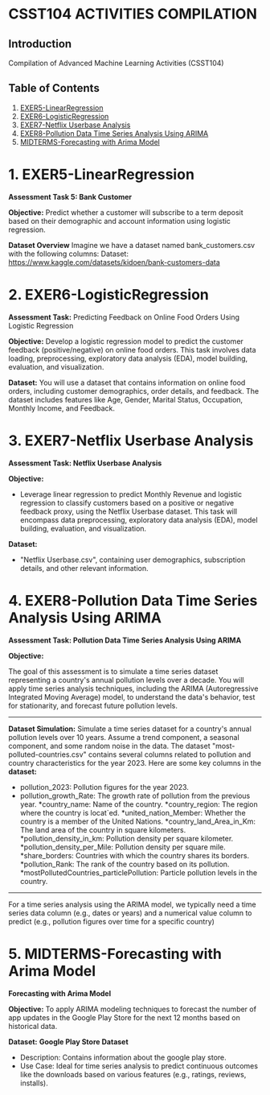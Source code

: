 # **CSST104 ACTIVITIES COMPILATION**

## Introduction

Compilation of Advanced Machine Learning Activities (CSST104)


## Table of Contents
1. <a href="https://github.com/StanFP/CCST104/blob/main/EXER5/README.md">EXER5-LinearRegression</a>
2. <a href="https://github.com/StanFP/CCST104/blob/main/EXER6/README.md">EXER6-LogisticRegression</a>
3. <a href="https://github.com/StanFP/CCST104/blob/main/EXER7/README.md">EXER7-Netflix Userbase Analysis</a>
4. <a href="https://github.com/StanFP/CCST104/blob/main/EXER8/README.md">EXER8-Pollution Data Time Series Analysis Using ARIMA</a>
5. <a href="https://github.com/StanFP/CCST104/blob/main/MIDTERM/README.md">MIDTERMS-Forecasting with Arima Model</a>


# 1. EXER5-LinearRegression
**Assessment Task 5: Bank Customer**

**Objective:**
Predict whether a customer will subscribe to a term deposit based on their demographic and account
information using logistic regression.

**Dataset Overview**
Imagine we have a dataset named bank_customers.csv with the following columns:
Dataset: https://www.kaggle.com/datasets/kidoen/bank-customers-data

# 2. EXER6-LogisticRegression
**Assessment Task:** Predicting Feedback on Online Food Orders Using Logistic Regression

**Objective:** Develop a logistic regression model to predict the customer feedback (positive/negative) on
online food orders. This task involves data loading, preprocessing, exploratory data analysis (EDA), model
building, evaluation, and visualization.

**Dataset:**
You will use a dataset that contains information on online food orders, including customer demographics,
order details, and feedback. The dataset includes features like Age, Gender, Marital Status, Occupation,
Monthly Income, and Feedback.

# 3. EXER7-Netflix Userbase Analysis
**Assessment Task: Netflix Userbase Analysis**

**Objective:**
* Leverage linear regression to predict Monthly Revenue and logistic regression to classify customers based
on a positive or negative feedback proxy, using the Netflix Userbase dataset. This task will encompass
data preprocessing, exploratory data analysis (EDA), model building, evaluation, and visualization.

**Dataset:**
* "Netflix Userbase.csv", containing user demographics, subscription details, and other relevant
information.

# 4. EXER8-Pollution Data Time Series Analysis Using ARIMA
**Assessment Task: Pollution Data Time Series Analysis Using ARIMA**

**Objective:**

The goal of this assessment is to simulate a time series dataset representing a country's annual pollution
levels over a decade. You will apply time series analysis techniques, including the ARIMA (Autoregressive
Integrated Moving Average) model, to understand the data's behavior, test for stationarity, and forecast
future pollution levels.


---


**Dataset Simulation:**
Simulate a time series dataset for a country's annual pollution levels over 10 years. Assume a trend
component, a seasonal component, and some random noise in the data.
The dataset "most-polluted-countries.csv" contains several columns related to pollution and country
characteristics for the year 2023. Here are some key columns in the
**dataset:**
* pollution_2023: Pollution figures for the year 2023.
* pollution_growth_Rate: The growth rate of pollution from the previous year.
*country_name: Name of the country.
*country_region: The region where the country is locat`ed.
*united_nation_Member: Whether the country is a member of the United Nations.
*country_land_Area_in_Km: The land area of the country in square kilometers.
*pollution_density_in_km: Pollution density per square kilometer.
*pollution_density_per_Mile: Pollution density per square mile.
*share_borders: Countries with which the country shares its borders.
*pollution_Rank: The rank of the country based on its pollution.
*mostPollutedCountries_particlePollution: Particle pollution levels in the country.

---

For a time series analysis using the ARIMA model, we typically need a time series data column (e.g., dates
or years) and a numerical value column to predict (e.g., pollution figures over time for a specific country)
# 5. MIDTERMS-Forecasting with Arima Model
**Forecasting with Arima Model**

**Objective:**
To apply ARIMA modeling techniques to forecast the number of app updates in the Google Play Store
for the next 12 months based on historical data.

**Dataset:**
**Google Play Store Dataset**
* Description: Contains information about the google play store.
* Use Case: Ideal for time series analysis to predict continuous outcomes like the downloads based
on various features (e.g., ratings, reviews, installs).
